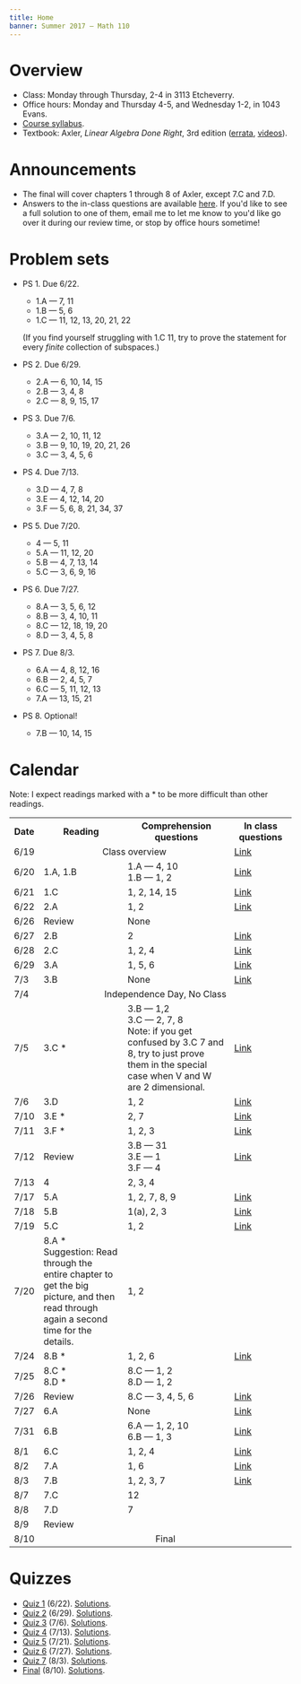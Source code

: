 ```yaml
---
title: Home
banner: Summer 2017 — Math 110
---
```


# Overview

* Class: Monday through Thursday, 2-4 in 3113 Etcheverry.
* Office hours: Monday and Thursday 4-5, and Wednesday 1-2, in 1043 Evans.
* [Course syllabus](syllabus.pdf).
* Textbook: Axler, *Linear Algebra Done Right*, 3rd edition ([errata](http://linear.axler.net/LADRErrataThird.html), [videos](http://www.linear.axler.net/LADRvideos.html)).

# Announcements

* The final will cover chapters 1 through 8 of Axler, except 7.C and 7.D.
* Answers to the in-class questions are available [here](in-class-sols.pdf). If you'd like to see a full solution to one of them, email me to let me know to you'd like go over it during our review time, or stop by office hours sometime!

# Problem sets

* PS 1. Due 6/22.
    * 1.A — 7, 11
    * 1.B — 5, 6
    * 1.C — 11, 12, 13, 20, 21, 22

    (If you find yourself struggling with 1.C 11, try to prove the statement for every *finite* collection of subspaces.)
* PS 2. Due 6/29.
    * 2.A — 6, 10, 14, 15
    * 2.B — 3, 4, 8
    * 2.C — 8, 9, 15, 17
* PS 3. Due 7/6.
    * 3.A — 2, 10, 11, 12
    * 3.B — 9, 10, 19, 20, 21, 26
    * 3.C — 3, 4, 5, 6
* PS 4. Due 7/13.
    * 3.D — 4, 7, 8
    * 3.E — 4, 12, 14, 20
    * 3.F — 5, 6, 8, 21, 34, 37
* PS 5. Due 7/20.
    * 4 — 5, 11
    * 5.A — 11, 12, 20
    * 5.B — 4, 7, 13, 14
    * 5.C — 3, 6, 9, 16
* PS 6. Due 7/27.
    * 8.A — 3, 5, 6, 12
    * 8.B — 3, 4, 10, 11
    * 8.C — 12, 18, 19, 20
    * 8.D — 3, 4, 5, 8
* PS 7. Due 8/3.
	*  6.A — 4, 8, 12, 16
	* 6.B — 2, 4, 5, 7
	* 6.C — 5, 11, 12, 13
	* 7.A — 13, 15, 21
* PS 8. Optional!
	* 7.B — 10, 14, 15

# Calendar

Note: I expect readings marked with a * to be more difficult than other readings.

<table>
<tr>
<th style='width: 10%;'> Date </th>
<th style='width: 30%;'> Reading </th>
<th style='width: 38%;'> Comprehension questions </th>
<th style='width: 22%;'> In class questions </th>
</tr>

<tr style='border-top-width: 2px;'>
<td>6/19</td>
<td colspan=2 style='text-align:center;'>Class overview</td>
<td><a href='in-class/6-19.pdf'>Link</a></td>
</tr>

<tr>
<td>6/20</td>
<td>1.A, 1.B</td>
<td>1.A — 4, 10<br/>1.B — 1, 2</td>
<td><a href='in-class/6-20.pdf'>Link</a></td>
</tr>

<tr>
<td>6/21</td>
<td>1.C</td>
<td>1, 2, 14, 15</td>
<td><a href='in-class/6-21.pdf'>Link</a></td>
</tr>

<tr>
<td>6/22</td>
<td>2.A</td>
<td>1, 2</td>
<td><a href='in-class/6-22.pdf'>Link</a></td>
</tr>

<tr style='border-top-width: 2px;'>
<td>6/26</td>
<td>Review</td>
<td>None</td>
<td></td>
</tr>

<tr>
<td>6/27</td>
<td>2.B</td>
<td>2</td>
<td><a href='in-class/6-27.pdf'>Link</a></td>
</tr>

<tr>
<td>6/28</td>
<td>2.C</td>
<td>1, 2, 4</td>
<td><a href='in-class/6-28.pdf'>Link</a></td>
</tr>

<tr>
<td>6/29</td>
<td>3.A</td>
<td>1, 5, 6</td>
<td><a href='in-class/6-29.pdf'>Link</a></td>
</tr>

<tr style='border-top-width: 2px;'>
<td>7/3</td>
<td>3.B</td>
<td>None</td>
<td><a href='in-class/7-03.pdf'>Link</a></td>
</tr>

<tr>
<td>7/4</td>
<td colspan=3 style='text-align: center;'>Independence Day, No Class</td>
</tr>

<tr>
<td>7/5</td>
<td>3.C * </td>
<td>3.B — 1,2 <br/> 3.C — 2, 7, 8 <br/>
Note: if you get confused by 3.C 7 and 8, try to just prove them in the special case when V and W are 2 dimensional.</td>
<td><a href='in-class/7-05.pdf'>Link</a></td>
</tr>

<tr>
<td>7/6</td>
<td>3.D</td>
<td>1, 2</td>
<td><a href='in-class/7-06.pdf'>Link</a></td>
</tr>

<tr style='border-top-width: 2px;'>
<td>7/10</td>
<td>3.E * </td>
<td>2, 7</td>
<td><a href='in-class/7-10.pdf'>Link</a></td>
</tr>

<tr>
<td>7/11</td>
<td>3.F * </td>
<td>1, 2, 3</td>
<td><a href='in-class/7-11.pdf'>Link</a></td>
</tr>

<tr>
<td>7/12</td>
<td>Review</td>
<td>3.B — 31 <br/> 3.E — 1<br/> 3.F — 4 </td>
<td><a href='in-class/7-12.pdf'>Link</a></td>
</tr>

<tr>
<td>7/13</td>
<td>4</td>
<td>2, 3, 4</td>
<td></td>
</tr>

<tr style='border-top-width: 2px;'>
<td>7/17</td>
<td>5.A</td>
<td>1, 2, 7, 8, 9</td>
<td><a href='in-class/7-17.pdf'>Link</a></td>
</tr>

<tr>
<td>7/18</td>
<td>5.B</td>
<td>1(a), 2, 3</td>
<td><a href='in-class/7-18.pdf'>Link</a></td>
</tr>

<tr>
<td>7/19</td>
<td>5.C</td>
<td>1, 2</td>
<td><a href='in-class/7-19.pdf'>Link</a></td>
</tr>

<tr>
<td>7/20</td>
<td>8.A * <br/>
Suggestion: Read through the entire chapter to get the big picture, and then read through again a second time for the details.</td>
<td>1, 2</td>
<td></td>
</tr>

<tr style='border-top-width: 2px;'>
<td>7/24</td>
<td>8.B * </td>
<td>1, 2, 6</td>
<td><a href='in-class/7-24.pdf'>Link</a></td>
</tr>

<tr>
<td>7/25</td>
<td>8.C * <br/>8.D * </td>
<td>8.C — 1, 2<br/>8.D — 1, 2</td>
<td></td>
</tr>

<tr>
<td>7/26</td>
<td>Review</td>
<td>8.C — 3, 4, 5, 6</td>
<td><a href='in-class/7-26.pdf'>Link</a></td>
</tr>

<tr>
<td>7/27</td>
<td>6.A</td>
<td>None</td>
<td><a href='in-class/7-27.pdf'>Link</a></td>
</tr>

<tr style='border-top-width: 2px;'>
<td>7/31</td>
<td>6.B</td>
<td>6.A — 1, 2, 10 <br/> 6.B — 1, 3</td>
<td><a href='in-class/7-31.pdf'>Link</a></td>
</tr>

<tr>
<td>8/1</td>
<td>6.C</td>
<td>1, 2, 4</td>
<td><a href='in-class/8-01.pdf'>Link</a></td>
</tr>

<tr>
<td>8/2</td>
<td>7.A</td>
<td>1, 6</td>
<td><a href='in-class/8-02.pdf'>Link</a></td>
</tr>

<tr>
<td>8/3</td>
<td>7.B</td>
<td>1, 2, 3, 7</td>
<td><a href='in-class/8-03.pdf'>Link</a></td>
</tr>

<tr style='border-top-width: 2px;'>
<td>8/7</td>
<td>7.C</td>
<td>12</td>
<td></td>
</tr>

<tr>
<td>8/8</td>
<td>7.D</td>
<td>7</td>
<td></td>
</tr>

<tr>
<td>8/9</td>
<td>Review</td>
<td></td>
<td></td>
</tr>

<tr>
<td>8/10</td>
<td colspan=3 style='text-align: center;'>Final</td>
</tr>

</table>

# Quizzes

* [Quiz 1](quiz1.pdf) (6/22). [Solutions](quiz1-sols.pdf).
* [Quiz 2](quiz2.pdf) (6/29). [Solutions](quiz2-sols.pdf).
* [Quiz 3](quiz3.pdf) (7/6). [Solutions](quiz3-sols.pdf).
* [Quiz 4](quiz4.pdf) (7/13). [Solutions](quiz4-sols.pdf).
* [Quiz 5](quiz5.pdf) (7/21). [Solutions](quiz5-sols.pdf).
* [Quiz 6](quiz6.pdf) (7/27). [Solutions](quiz6-sols.pdf).
* [Quiz 7](quiz7.pdf) (8/3). [Solutions](quiz7-sols.pdf).
* [Final](final.pdf) (8/10). [Solutions](final-sols.pdf).
